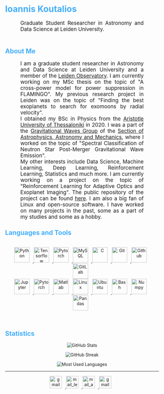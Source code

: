 <h1 style="color: #44AEFB;"> Ioannis Koutalios </h1>


<p align:"center" style="text-align: justify; margin: 0 50px; font-size: 17px;" >
   Graduate Student Researcher in Astronomy and Data Science at Leiden University.
<br>
<br>

<!-- Begin About Me -->
<h2 style="color: #44AEFB">About Me</h2>

<p align:"center" style="text-align: justify; margin: 0 50px; font-size: 17px;" >
    I am a graduate student researcher in Astronomy and Data Science at Leiden University and a member of the <a href="https://local.strw.leidenuniv.nl/" target="_blank" rel="noreferrer">Leiden Observatory</a>. I am currently working on my MSc thesis on the topic of "A cross-power model for power suppression in FLAMINGO". My previous research project in Leiden was on the topic of "Finding the best exoplanets to search for exomoons by radial velocity".
    <br>
    I obtained my BSc in Physics from the <a href="https://www.auth.gr/en" target="_blank" rel="noreferrer">Aristotle University of Thessaloniki</a> in 2020. I was a part of the <a href="https://niksterg.github.io/gw-group/" target="_blank" rel="noreferrer">Gravitational Waves Group</a> of the <a href="https://www.astro.auth.gr/n/" target="_blank" rel="noreferrer">Section of Astrophysics, Astronomy and Mechanics</a>, where I worked on the topic of "Spectral Classification of Neutron Star Post-Merger Gravitational Wave Emission".
    <br>
    My other interests include Data Science, Machine Learning, Deep Learning, Reinforcement Learning, Statistics and much more. I am currently working on a project on the topic of "Reinforcement Learning for Adaptive Optics and Exoplanet Imaging". The public repository of the project can be found <a href="https://github.com/johnkou97/AdaptiveOptics " target="_blank" rel="noreferrer">here</a>. I am also a big fan of Linux and open-source software. I have worked on many projects in the past, some as a part of my studies and some as a hobby.
<!-- Languages and Tools -->

<h2 style="color: #44AEFB">Languages and Tools</h2>
<div align="center" style="display:block;">
</div>
<br>   
<!-- Icons Resources -->
<!-- https://devicon.dev/ -->
<!-- https://cdn.jsdelivr.net/npm/simple-icons@v3/icons/ -->
<div align="center">
  <a href="https://www.python.org/" target="_blank" rel="noreferrer">
      <img  alt="Python" height="50px" style="padding-right:10px;" src="https://cdn.jsdelivr.net/gh/devicons/devicon/icons/python/python-original.svg"/>
  </a>
  <a href="https://www.tensorflow.org/" target="_blank" rel="noreferrer">
      <img  alt="Tensorflow" height="50px" style="padding-right:10px;"src="https://cdn.jsdelivr.net/gh/devicons/devicon/icons/tensorflow/tensorflow-original.svg"/>
  </a>
  <a href="https://pytorch.org/" target="_blank" rel="noreferrer">
      <img  alt="Pytorch" height="50px" style="padding-right:10px;"src="https://cdn.jsdelivr.net/gh/devicons/devicon/icons/pytorch/pytorch-original.svg"/>
  </a>
  <a href="https://www.mysql.com/" target="_blank" rel="noreferrer">
      <img  alt="MySQL" height="50px" style="padding-right:10px;" src="https://cdn.jsdelivr.net/gh/devicons/devicon/icons/mysql/mysql-original.svg"/>
  </a>
  <a href="https://www.cprogramming.com/" target="_blank" rel="noreferrer">
      <img  alt="C" height="50px" style="padding-right:10px;" src="https://cdn.jsdelivr.net/gh/devicons/devicon/icons/c/c-original.svg"/>
  </a>
  <a href="https://git-scm.com/" target="_blank" rel="noreferrer">
      <img  alt="Git" height="50px" style="padding-right:10px;" src="https://cdn.jsdelivr.net/gh/devicons/devicon/icons/git/git-original.svg"/>
  </a>
  <a href="https://github.com/" target="_blank" rel="noreferrer">
      <img  alt="Github" height="50px" style="padding-right:10px;" src="https://cdn.jsdelivr.net/gh/devicons/devicon/icons/github/github-original.svg"/>
  </a>
  <a href="https://gitlab.com/" target="_blank" rel="noreferrer">
      <img  alt="GitLab" height="50px" style="padding-right:10px;" src="https://cdn.jsdelivr.net/gh/devicons/devicon/icons/gitlab/gitlab-original.svg"/>
  </a>
  <br>
  <a href="http://jupyter.org/" target="_blank" rel="noreferrer">
      <img  alt="Jupyter" height="50px" style="padding-right:10px;"src="https://cdn.jsdelivr.net/gh/devicons/devicon/icons/jupyter/jupyter-original-wordmark.svg"/>
  </a>
  <a href="https://www.latex-project.org/" target="_blank" rel="noreferrer">
      <img  alt="Pytorch" height="50px" style="padding-right:10px;"src="https://cdn.jsdelivr.net/gh/devicons/devicon/icons/latex/latex-original.svg"/>
  </a>
  <a href="https://www.mathworks.com/" target="_blank" rel="noreferrer">
      <img  alt="Matlab" height="50px" style="padding-right:10px;"src="https://cdn.jsdelivr.net/gh/devicons/devicon/icons/matlab/matlab-original.svg"/>
  </a>
  <a href="https://www.linux.org/" target="_blank" rel="noreferrer">
      <img  alt="Linux" height="50px" style="padding-right:10px;"src="https://cdn.jsdelivr.net/gh/devicons/devicon/icons/linux/linux-original.svg"/>
  </a>
  <a href="https://ubuntu.com/" target="_blank" rel="noreferrer">
      <img  alt="Ubuntu" height="50px" style="padding-right:10px;"src="https://cdn.jsdelivr.net/gh/devicons/devicon/icons/ubuntu/ubuntu-plain.svg"/>
  </a>
  <a href="https://www.gnu.org/software/bash" target="_blank" rel="noreferrer">
      <img  alt="Bash" height="50px" style="padding-right:10px;"src="https://cdn.jsdelivr.net/gh/devicons/devicon/icons/bash/bash-original.svg"/>
  </a>
  <a href="https://numpy.org/" target="_blank" rel="noreferrer">
      <img  alt="Numpy" height="50px" style="padding-right:10px;"src="https://cdn.jsdelivr.net/gh/devicons/devicon/icons/numpy/numpy-original.svg"/>
  </a>
  <a href="https://pandas.pydata.org/" target="_blank" rel="noreferrer">
      <img  alt="Pandas" height="50px" style="padding-right:10px;"src="https://cdn.jsdelivr.net/gh/devicons/devicon/icons/pandas/pandas-original.svg"/>
  </a>
</div>
<br>
<br>

<!-- Statistics -->

<h2 style="color: #44AEFB">Statistics</h2>

<!-- Begin Stats Cards -->
<!-- Resources:  -->
<!-- Github & Languages Stats: https://github.com/anuraghazra/github-readme-stats --> 
<!-- Streak Stats: https://github.com/denvercoder1/github-readme-streak-stats -->
<div class="stats" align="center">

![GitHub Stats](https://github-readme-stats.vercel.app/api?username=johnkou97&hide=stars&count_private=true&show_icons=true&theme=algolia&border_radius=20)

![GitHub Streak](https://streak-stats.demolab.com?user=johnkou97&count_private=true&theme=algolia&border_radius=20)


![Most Used Languages](https://github-readme-stats.vercel.app/api/top-langs/?username=johnkou97&layout=compact&show_icons=true&theme=algolia&border_radius=20)
</div>
<!--  End Stats Cards -->

---
<!-- Begin Footer -->
<!-- Icons Resources -->
<!-- https://devicon.dev/ -->
<div class="footer" align="center" style="margin:15px;">
    <a href="mailto:jkoutalios@gmail.com" target="_blank">
        <img style="margin:0 10px 10px 0;" src="https://www.svgrepo.com/show/217146/gmail.svg" alt="gmail" width="40px"/>
    </a>
    <a href="mailto:koutalios@mail.strw.leidenuniv.nl" target="_blank">
        <img style="margin:0 10px 10px 0;" src="https://www.svgrepo.com/show/511921/email-1573.svg" alt="mail_leiden" width="40px"/>
    </a>
    <a href="mailto:iokoutal@physics.auth.gr" target="_blank">
        <img style="margin:0 10px 10px 0;" src="https://www.svgrepo.com/show/502395/mail.svg" alt="mail_auth" width="40px"/>
    </a>
    <a href="https://www.linkedin.com/in/koutalios-ioannis/" target="_blank">
        <img style="margin:0 10px 10px 0;" src="https://cdn.jsdelivr.net/gh/devicons/devicon/icons/linkedin/linkedin-original.svg" alt="gmail" width="40px"/>
    </a>



    
</div>
<!-- End Footer -->
